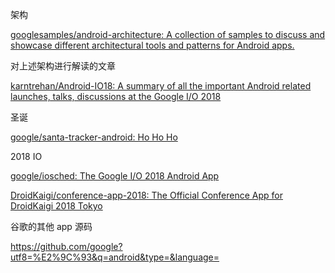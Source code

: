 
架构

[googlesamples/android-architecture: A collection of samples to discuss and showcase different architectural tools and patterns for Android apps.](https://github.com/googlesamples/android-architecture)

对上述架构进行解读的文章


[karntrehan/Android-IO18: A summary of all the important Android related launches, talks, discussions at the Google I/O 2018](https://github.com/karntrehan/Android-IO18)

圣诞

[google/santa-tracker-android: Ho Ho Ho](https://github.com/google/santa-tracker-android)

2018 IO

[google/iosched: The Google I/O 2018 Android App](https://github.com/google/iosched)

[DroidKaigi/conference-app-2018: The Official Conference App for DroidKaigi 2018 Tokyo](https://github.com/DroidKaigi/conference-app-2018)

谷歌的其他 app 源码

https://github.com/google?utf8=%E2%9C%93&q=android&type=&language=

